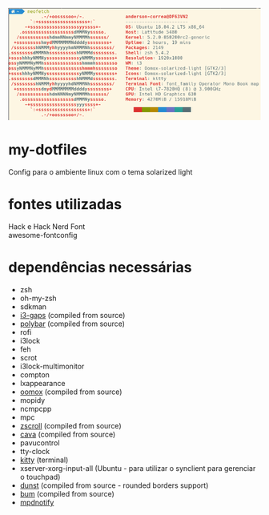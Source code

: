 ![alt text](Pictures/neofetch.png)

# my-dotfiles

Config para o ambiente linux com o tema solarized light

# fontes utilizadas
Hack e Hack Nerd Font  
awesome-fontconfig

# dependências necessárias

- zsh  
- oh-my-zsh  
- sdkman  
- [i3-gaps](https://github.com/Airblader/i3) (compiled from source)  
- [polybar](https://github.com/polybar/polybar) (compiled from source)  
- rofi  
- i3lock  
- feh  
- scrot  
- i3lock-multimonitor  
- compton  
- lxappearance  
- [oomox](https://github.com/themix-project/oomox) (compiled from source)  
- mopidy  
- ncmpcpp  
- mpc  
- [zscroll](https://github.com/noctuid/zscroll) (compiled from source)    
- [cava](https://github.com/karlstav/cava)  (compiled from source)  
- pavucontrol  
- tty-clock  
- [kitty](https://github.com/kovidgoyal/kitty) (terminal)   
- xserver-xorg-input-all (Ubuntu - para utilizar o synclient para gerenciar o touchpad)   
- [dunst](https://github.com/dunst-project/dunst) (compiled from source - rounded borders support)
- [bum](https://github.com/andersonbco/bum) (compiled from source)
- [mpdnotify](https://github.com/andersonbco/mpdnotify)
